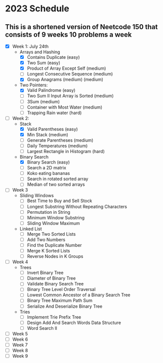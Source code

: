 # 2023 Schedule

## This is a shortened version of Neetcode 150 that consists of 9 weeks 10 problems a week

- [x] Week 1: July 24th
  - Arrays and Hashing
    - [x] Contains Duplicate (easy)
    - [x] Two Sum (easy)
    - [x] Product of Array Except Self (medium)
    - [ ] Longest Consecutive Sequence (medium)
    - [x] Group Anagrams (medium) (medium)
  - Two Pointers:
    - [x] Valid Palindrome (easy)
    - [ ] Two Sum II Input Array is Sorted (medium)
    - [ ] 3Sum (medium)
    - [ ] Container with Most Water (medium)
    - [ ] Trapping Rain water (hard)
- [ ] Week 2:
  - Stack
    - [x] Valid Parentheses (easy)
    - [x] Min Stack (medium)
    - [ ] Generate Parentheses (medium)
    - [ ] Daily Temperatures (medium)
    - [ ] Largest Rectangle in Histogram (hard)
  - Binary Search
    - [x] Binary Search (easy)
    - [ ] Search a 2D matrix
    - [ ] Koko eating bananas
    - [ ] Search in rotated sorted array
    - [ ] Median of two sorted arrays
- [ ] Week 3
  - Sliding Windows
    - [ ] Best Time to Buy and Sell Stock
    - [ ] Longest Substring Without Repeating Characters
    - [ ] Permutation in String
    - [ ] Minimum Window Substring
    - [ ] Sliding Window Maximum
  - Linked List
    - [ ] Merge Two Sorted Lists
    - [ ] Add Two Numbers
    - [ ] Find the Duplicate Number
    - [ ] Merge K Sorted Lists
    - [ ] Reverse Nodes in K Groups
- [ ] Week 4
  - Trees
    - [ ] Invert Binary Tree
    - [ ] Diameter of Binary Tree
    - [ ] Validate Binary Search Tree
    - [ ] Binary Tree Level Order Traversal
    - [ ] Lowest Common Ancestor of a Binary Search Tree
    - [ ] Binary Tree Maximum Path Sum
    - [ ] Serialize And Deserialize Binary Tree
  - Tries
    - [ ] Implement Trie Prefix Tree
    - [ ] Design Add And Search Words Data Structure
    - [ ] Word Search II
- [ ] Week 5
- [ ] Week 6
- [ ] Week 7
- [ ] Week 8
- [ ] Week 9
